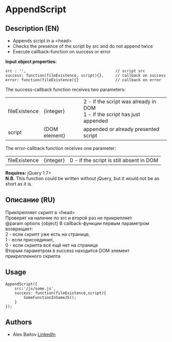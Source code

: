 AppendScript
============
## Description (EN)
* Appends script in a \<head\><br>
* Checks the presence of the script by src and do not append twice<br>
* Execute callback-function on success or error

**Input object properties:**
```
src : '',                                       // script src
success: function(fileExistence, script){},     // callback on success
error: function(fileExistence){}                // callback on error
```
The success-callback function receives two parameters:
<table>
    <tr>
        <td>fileExistence</td>
        <td>{integer}</td>
        <td>
            2 - if the script was already in DOM<br>
            1 - if the script has just appended
        </td>
    </tr>
    <tr>
        <td>script</td>
        <td>{DOM element}</td>
        <td>appended or already presented script</td>
    </tr>
</table>

The error-callback function receives one parameter:
<table>
    <tr>
        <td>fileExistence</td>
        <td>{integer}</td>
        <td>
            0 - if the script is still absent in DOM
        </td>
    </tr>
</table>

**Requires:** jQuery 1.7+<br>
**N.B.** This function could be written without jQuery, but it would not be as short as it is.

## Описание (RU)
Прикпрепляет скрипт в \<head\><br>
Проверят на наличие по src и второй раз не прикрепляет<br>
@param options {object} В callback-функции первым параметром возвращает:<br>
    2 - если скрипт уже есть на странице,<br>
    1 - если присоединил,<br>
    0 - если скрипта всё ещё нет на странице<br>
Вторым параметром в success находится DOM элемент прикрепленного скрипта

## Usage
```
AppendScript({
    src:'/js/some.js',
	success: function(fileExistence,script){
	    SomeFunctionInSomeJS();
	}
});
```

## Authors
* Alex Baitov
[LinkedIn](http://ru.linkedin.com/pub/alex-baitov/10/b88/583)
